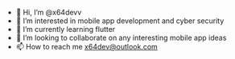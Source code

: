 - 👋 Hi, I’m @x64devv
- 👀 I’m interested in mobile app development and cyber security
- 🌱 I’m currently learning flutter
- 💞️ I’m looking to collaborate on any interesting mobile app ideas
- 📫 How to reach me x64dev@outlook.com

<!---
x64devv/x64devv is a ✨ special ✨ repository because its `README.md` (this file) appears on your GitHub profile.
You can click the Preview link to take a look at your changes.
--->
